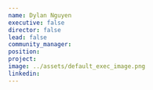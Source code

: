 ```yaml
---
name: Dylan Nguyen
executive: false
director: false
lead: false
community_manager:   
position:  
project:  
image: ../assets/default_exec_image.png
linkedin: 
---
```

